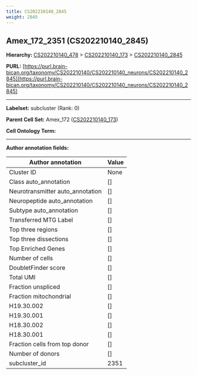 ```yaml
---
title: CS202210140_2845
weight: 2845
---
```

## Amex_172_2351 (CS202210140_2845)
<b>Hierarchy: </b>
[CS202210140_478](../CS202210140_478) >
[CS202210140_173](../CS202210140_173) >
[CS202210140_2845](../CS202210140_2845)

**PURL:** [https://purl.brain-bican.org/taxonomy/CS202210140/CS202210140_neurons/CS202210140_2845](https://purl.brain-bican.org/taxonomy/CS202210140/CS202210140_neurons/CS202210140_2845)

---


**Labelset:** subcluster (Rank: 0)

**Parent Cell Set:** Amex_172 ([CS202210140_173](../CS202210140_173))



**Cell Ontology Term:** 

[MARKER GENES.]: #


---

[TRANSFERRED ANNOTATIONS.]: #


[AUTHOR ANNOTATION FIELDS.]: #


**Author annotation fields:**

| Author annotation | Value |
|-------------------|-------|
|Cluster ID|None|
|Class auto_annotation|[]|
|Neurotransmitter auto_annotation|[]|
|Neuropeptide auto_annotation|[]|
|Subtype auto_annotation|[]|
|Transferred MTG Label|[]|
|Top three regions|[]|
|Top three dissections|[]|
|Top Enriched Genes|[]|
|Number of cells|[]|
|DoubletFinder score|[]|
|Total UMI|[]|
|Fraction unspliced|[]|
|Fraction mitochondrial|[]|
|H19.30.002|[]|
|H19.30.001|[]|
|H18.30.002|[]|
|H18.30.001|[]|
|Fraction cells from top donor|[]|
|Number of donors|[]|
|subcluster_id|2351|
